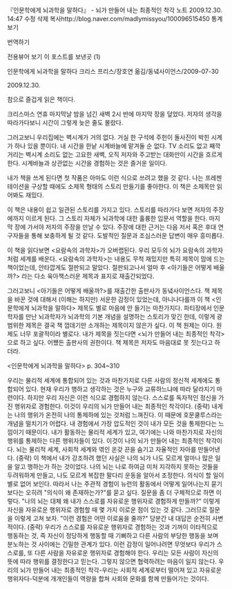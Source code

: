 
『인문학에게 뇌과학을 말하다』 - 뇌가 만들어 내는 최종적인 착각   노트
2009.12.30. 14:47   수정   삭제
복사http://blog.naver.com/madlymissyou/100096515450
통계보기

번역하기

전용뷰어 보기
이 포스트를 보낸곳 (1)



인문학에게 뇌과학을 말하다 크리스 프리스/장호연 옮김/동녘사이언스/2009-07-30

2009.12.30.

참으로 즐겁게 읽은 책이다.

크리스마스 연휴 마지막날 밤을 넘긴 새벽 2시 반에 마지막 장을 덮었다.
저자의 생각을 따라가다보니 시간이 그렇게 늦은 줄도 몰랐다.

그러고보니 우리집에는 벽시계가 거의 없다.
거실 한 구석에 주헌이 돌사진이 박힌 시계가 하나 있을 뿐이다.
내 시간을 한낱 시계바늘에 맡겨둘 순 없다.
TV 소리도 없고 째깍거리는 벽시계 소리도 없는 고요한 새벽,
오직 저자와 주고받는 대화만이 시간을 흐르게 한다.
시계바늘과 상관없는 시간을 경험하는 것은 즐거운 일이다.

내가 책을 쓰게 된다면 첫 작품은 아마도 이런 식으로 쓰려고 했을 것 같다.
나는 프레젠테이션을 구상할 때에도 소제목 형태의 스토리 만들기를 좋아한다.
이 책은 소제목만 읽어봐도 재밌다.

이 책은 내용이 쉽고 일관된 스토리를 가지고 있다.
스토리를 따라가다 보면 저자의 주장에까지 이르게 된다.
그 스토리 자체가 뇌과학에 대한 훌륭한 입문서 역할을 한다.
마지막 장에 가서야 저자의 주장을 만날 수 있다.
주장에 대한 근거는 다음 저서 혹은 후대 연구자들을 통해 보충하게 될 것 같다.
도발적인 질문과 조심스러운 답변이 매우 흥미롭다.

이 책을 읽다보면 <요람속의 과학자>가 오버랩된다.
우리 모두의 뇌가 요람속의 과학자처럼 세계를 배운다.
<요람속의 과학자>는 내용도 무척 재밌지만 특히 제목이 맘에 드는 책이었는데, 안타깝게도 절판되고 말았다.
절판되고나서 얼마 후 <아기들은 어떻게 배울까?> 라는 다소 육아책스러운 제목과 표지로 재출간되었다.

그러고보니 <아기들은 어떻게 배울까?>를 재출간한 출판사가 동녘사이언스다.
책 제목을 바꾼 것에 대해서 (이해는 하지만) 서운한 감정이 있었는데,
아니나다를까 이 책 <인문학에게 뇌과학을 말하다> 제목도 별로 마음에 안 들기는 마찬가지다.
파티장에서 인문학자를 만난 뇌과학자가 뇌과학의 기본 개념을 설명하는 스토리가 맞긴 한데,
이렇게 광범위한 제목은 결국 책 껍데기만 소개하는 제목이지 않은가 싶다.
이 책 원제는 <Making Up The Mind: How the Brain Creates Our Mental World> 이다.
원제도 너무 포괄적이라 별로다.
내가 제목을 짓는다면 <뇌가 만들어 내는 최종적인 착각>으로 하고 싶다.
어쩄든 출판사의 권한이다.
책 제목은 저자도 마음대로 못 짓는다고 하더라.

<인문학에게 뇌과학을 말하다> p. 304~310

우리는 물리적 세계에 통합되어 있는 것과 마찬가지로 다른 사람의 정신적 세계에도 통합되어 있다. 현재 우리가 행하고 생각하는 것은 누구와 교류하느냐에 따라 달라지기 마련이다. 하지만 우리 자신은 이런 식으로 경험하지 않는다. 스스로를 독자적인 정신을 가진 행위자로 경험한다. 이것이 우리의 뇌가 만들어 내는 최종적인 착각이다.
(중략)
내게는 나의 행위가 온전히 나의 통제하에 있는 것처럼 느껴진다. 이 때문에 호문쿨루스라는 개념을 떨치기가 어렵다. 내 경험에서 가장 압도적인 것이 내가 모든 것을 통제한다는 느낌이기 때문이다. 내가 활동하는 물리적 세계가 있고, 여기에는 나와 마찬가지로 자신의 행위를 통제하는 다른 행위자들이 있다.
이것이 나의 뇌가 만들어 내는 최종적인 착각이다. 뇌는 물리적 세계, 사회적 세계와 엮인 온갖 끈을 숨기고 자율적인 자아를 만들어낸다.
(중략)
이 책에서 내가 강조하려 했던 사실은 나의 뇌가 나도 모르게 얼마나 많은 일을 알고 행하는가 하는 것이었다. 나의 뇌는 나로 하여금 미처 지각하지 못하는 것들을 두려워하게 만들고, 나도 모르게 복잡한 팔다리 운동을 알아서 조정한다. 의식이 할 일이 별로 없어 보인다. 따라서 나는 주관적 경험이 뉴런의 활동에서 어떻게 일어나는지 묻기보다는 오히려 "의식이 왜 존재하는가?"를 묻고 싶다. 질문을 좀 더 구체적으로 하면 이렇다. "나의 뇌는 대체 왜 내가 스스로를 자유로운 행위자로 경험하게 만들까?" 이렇게 자신을 자유로운 행위자로 경험할 때 몇 가지 이로운 점이 있는 것 같다. 그러므로 질문을 이렇게 고쳐 보자. "이런 경험은 어떤 이로움을 줄까?" 당분간 내 대답은 순전히 사변적이다.
(중략)
우리가 스스로를 자유로운 행위자로 경험하는 것과 기꺼이 이타적으로 행동하는 것, 즉 자신이 정당하게 행동할 때 기뻐하고 다른 사람의 부당한 행동을 보며 분노하는 것 사이에는 긴밀한 관계가 있다. 이런 감정이 일어나려면 무엇보다 우리가 스스로를, 또 다른 사람을 자유로운 행위자로 경험해야 한다. 우리는 모든 사람이 자신의 뜻에 따라 행위를 결정한다고 믿는다. 그렇지 않으면 협력하려는 마음이 일지 않는다. 우리의 뇌가 만들어 내는 최종적인 착각-우리는 사회적 세계로부터 떨어져 있고 자유로운 행위자다-덕분에 개개인들이 역량을 합쳐 사회와 문화를 함께 만들어가는 것이다.
